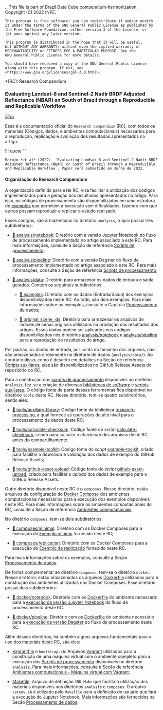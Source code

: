 ..
    This file is part of Brazil Data Cube compendium-harmonization.
    Copyright (C) 2022 INPE.

    This program is free software: you can redistribute it and/or modify
    it under the terms of the GNU General Public License as published by
    the Free Software Foundation, either version 3 of the License, or
    (at your option) any later version.

    This program is distributed in the hope that it will be useful,
    but WITHOUT ANY WARRANTY; without even the implied warranty of
    MERCHANTABILITY or FITNESS FOR A PARTICULAR PURPOSE. See the
    GNU General Public License for more details.

    You should have received a copy of the GNU General Public License
    along with this program. If not, see <https://www.gnu.org/licenses/gpl-3.0.html>.


*[RC]: Research Compendium

### Evaluating Landsat-8 and Sentinel-2 Nadir BRDF Adjusted Reflectance (NBAR) on South of Brazil through a Reproducible and Replicable Workflow

[![rc](https://img.shields.io/badge/research%20compendium-ready-brightgreen)](#)

Essa é a documentação oficial do `Research Compendium` (RC), com todos os materiais (Códigos, dados, e ambientes computacionais) necessários para a reprodução, replicação e avaliação dos resultados apresentados no artigo:

!!! quote ""

    Marujo *et al* (2022). `Evaluating Landsat-8 and Sentinel-2 Nadir BRDF Adjusted Reflectance (NBAR) on South of Brazil through a Reproducible and Replicable Workflow`. Paper será submetido em Junho de 2022.

#### Organização do Research Compendium

A organização definida para este RC, visa facilitar a utilização dos códigos implementados para a geração dos resultados apresentados no artigo. Para isso, os códigos de processamento são disponibilizados em uma estrutura de [exemplos](/pt/reproducible-research/) que permitem a execução sem dificuldades, fazendo com que outros possam reproduzir e replicar o estudo realizado.

Esses códigos, são armazenados no diretório `analysis`, o qual possui três subdiretórios:

- [:file_folder: analysis/notebook](analysis/notebook): Diretório com a versão Jupyter Notebook do fluxo de processamento implementado no artigo associado a este RC. Para mais informações, consulte a Seção de referência [Scripts de processamento](/pt/tools/processing/);

- [:file_folder: analysis/pipeline](analysis/pipeline): Diretório com a versão Dagster do fluxo de processamento implementado no artigo associado a este RC. Para mais informações, consulte a Seção de referência [Scripts de processamento](/pt/tools/processing/);

- [:file_folder: analysis/data](analysis/data/): Diretório para armazenar os dados de entrada e saída gerados. Contém os seguintes subdiretórios:

    - [:file_folder: examples](analysis/data/examples): Diretório com os dados (Entrada/Saída) dos exemplos disponibilizados neste RC. Ao todo, são dois exemplos. Para mais informações sobre os exemplos, consulte o Capítulo [Processamento de dados](/pt/reproducible-research/);

    - [:file_folder: original_scene_ids](analysis/data/original_scene_ids): Diretório para armazenar os arquivos de índices de cenas originais utilizados na produção dos resultados dos artigos. Esses dados podem ser aplicados nos códigos disponibilizados nos diretórios [analysis/notebook](analysis/notebook) e [analysis/pipeline](analysis/pipeline) para a reprodução do resultados do artigo.

Por padrão, os dados de entrada, por conta do tamanho dos arquivos, não são armazenados diretamente no diretório de dados (`analysis/data/`). Ao contrário disso, como é descrito em detalhes na Seção de referência [Scripts auxiliares](/pt/tools/utilitary/), eles são disponibilizados no GitHub Release Assets do repositório do RC.

Para a construção dos [scripts de processamento](/pt/tools/processing/) disponíveis no diretório `analysis`, fez-se a criação de diversas [bibliotecas de *software*](/pt/tools/libraries/) e [*scripts* auxiliares](/pt/tools/utilitary/). O código fonte de parte dessas ferramentas fica disponível no diretório `tools` deste RC. Nesse diretório, tem-se quatro subdiretórios, sendo eles:

- [:file_folder: tools/auxiliary-library](tools/auxiliary-library): Código fonte da biblioteca [research-processing](/pt/tools/libraries/#research-processing-python-library-research-processing), a qual fornece as operações de alto nível para o processamento de dados deste RC;

- [:file_folder: tools/calculate-checksum](tools/calculate-checksum): Código fonte do *script* [calculate-checksum](/pt/tools/utilitary/#calculate-checksum-e-github-asset-upload), criado para calcular o *checksum* dos arquivos deste RC antes do compartilhamento;

- [:file_folder: tools/example-toolkit](tools/example-toolkit): Código fonte do *script* [example-toolkit](/pt/tools/utilitary/#example-toolkit), criado para facilitar o *download* e validação dos dados de exemplo do GitHub Release Assets;

- [:file_folder: tools/github-asset-upload](tools/github-asset-upload): Código fonte do *script* [github-asset-upload](/pt/tools/utilitary/#calculate-checksum-e-github-asset-upload), criado para facilitar o *upload* dos dados de exemplo para o GitHub Release Assets.

Outro diretório disponível neste RC é o `composes`. Nesse diretório, estão arquivos de configuração do [Docker Compose](https://docs.docker.com/compose/) dos ambientes computacionais necessários para a execução dos exemplos disponíveis neste RC. Para mais informações sobre os ambientes computacionais do RC, consulte a Seção de referência [Ambientes computacionais](/pt/tools/environment/).

No diretório `composes`, tem-se dois subdiretórios:

- [:file_folder: composes/minimal](composes/minimal): Diretório com os Docker Composes para a execução do [Exemplo mínimo](/pt/reproducible-research/minimal-example/) fornecido neste RC;

- [:file_folder: composes/replication](composes/replication): Diretório com os Docker Composes para a execução do [Exemplo de replicação](/pt/reproducible-research/replication-example/) fornecido neste RC.

Para mais informações sobre os exemplos, consulte a Seção [Processamento de dados](/pt/reproducible-research/).

De forma complementar ao diretório `composes`, tem-se o diretório `docker`. Nesse diretório, estão armazenados os arquivos [Dockerfile](https://docs.docker.com/engine/reference/builder/) utilizados para a construção dos ambientes utilizados nos Docker Composes. Esse diretório possui dois subdiretórios:

- [:file_folder: docker/notebook](docker/notebook): Diretório com os [Dockerfile](https://docs.docker.com/engine/reference/builder/) do ambiente necessário para a [execução da versão Jupyter Notebook](/pt/tools/environment/#jupyter-notebook) do fluxo de processamento deste RC.

- [:file_folder: docker/pipeline](docker/pipeline): Diretório com os [Dockerfile](https://docs.docker.com/engine/reference/builder/) do ambiente necessário para a [execução da versão Dagster](/pt/tools/environment/#dagster) do fluxo de processamento deste RC.

Além desses diretórios, há também alguns arquivos fundamentais para o uso dos materiais deste RC, são eles:

- [Vagrantfile](Vagrantfile) e `bootstrap.sh`: Arquivos [Vagrant](https://www.vagrantup.com/) utilizados para a construção de uma máquina virtual com o ambiente completo para a execução dos [Scripts de processamento](/pt/tools/processing/) disponíveis no diretório `analysis`. Para mais informações, consulte a Seção de referência [Ambientes computacionais - Máquina virtual com Vagrant](/pt/tools/environment/#maquina-virtual-com-vagrant);

- [Makefile](Makefile): Arquivo de definição `GNU Make` que facilita a utilização dos materiais disponíveis nos diretórios `analysis` e `composes`. O arquivo `setenv.sh` é utilizado pelo `Makefile` para a definição do usuário que fará a execução do Jupyter Notebook. Mais informações são fornecidos na Seção [Processamento de dados](/pt/reproducible-research/).
